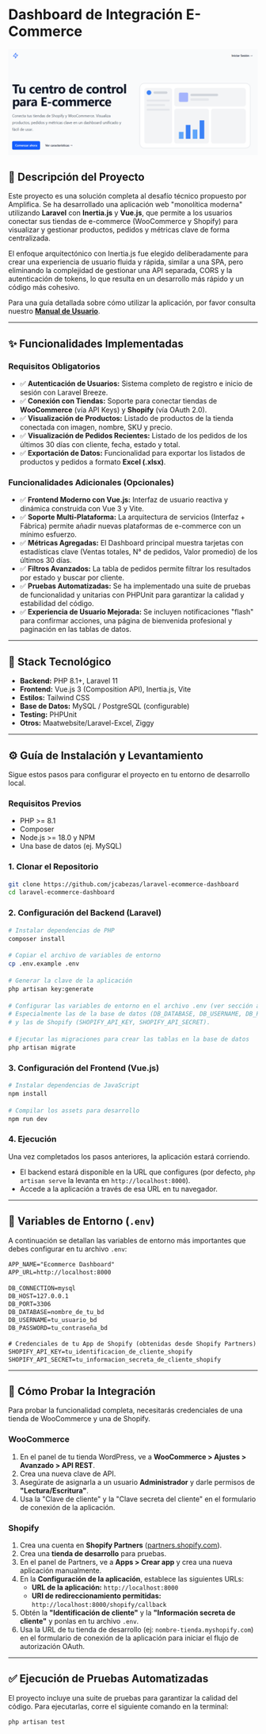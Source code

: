 # Dashboard de Integración E-Commerce

![Captura de Pantalla Home](./docs/img/home.png)

## 📄 Descripción del Proyecto

Este proyecto es una solución completa al desafío técnico propuesto por Amplifica. Se ha desarrollado una aplicación web "monolítica moderna" utilizando **Laravel** con **Inertia.js** y **Vue.js**, que permite a los usuarios conectar sus tiendas de e-commerce (WooCommerce y Shopify) para visualizar y gestionar productos, pedidos y métricas clave de forma centralizada.

El enfoque arquitectónico con Inertia.js fue elegido deliberadamente para crear una experiencia de usuario fluida y rápida, similar a una SPA, pero eliminando la complejidad de gestionar una API separada, CORS y la autenticación de tokens, lo que resulta en un desarrollo más rápido y un código más cohesivo.


Para una guía detallada sobre cómo utilizar la aplicación, por favor consulta nuestro **[Manual de Usuario](./docs/MANUAL_DE_USUARIO.md)**.

---

## ✨ Funcionalidades Implementadas

### Requisitos Obligatorios
- ✅ **Autenticación de Usuarios:** Sistema completo de registro e inicio de sesión con Laravel Breeze.
- ✅ **Conexión con Tiendas:** Soporte para conectar tiendas de **WooCommerce** (vía API Keys) y **Shopify** (vía OAuth 2.0).
- ✅ **Visualización de Productos:** Listado de productos de la tienda conectada con imagen, nombre, SKU y precio.
- ✅ **Visualización de Pedidos Recientes:** Listado de los pedidos de los últimos 30 días con cliente, fecha, estado y total.
- ✅ **Exportación de Datos:** Funcionalidad para exportar los listados de productos y pedidos a formato **Excel (.xlsx)**.

### Funcionalidades Adicionales (Opcionales)
- ✅ **Frontend Moderno con Vue.js:** Interfaz de usuario reactiva y dinámica construida con Vue 3 y Vite.
- ✅ **Soporte Multi-Plataforma:** La arquitectura de servicios (Interfaz + Fábrica) permite añadir nuevas plataformas de e-commerce con un mínimo esfuerzo.
- ✅ **Métricas Agregadas:** El Dashboard principal muestra tarjetas con estadísticas clave (Ventas totales, N° de pedidos, Valor promedio) de los últimos 30 días.
- ✅ **Filtros Avanzados:** La tabla de pedidos permite filtrar los resultados por estado y buscar por cliente.
- ✅ **Pruebas Automatizadas:** Se ha implementado una suite de pruebas de funcionalidad y unitarias con PHPUnit para garantizar la calidad y estabilidad del código.
- ✅ **Experiencia de Usuario Mejorada:** Se incluyen notificaciones "flash" para confirmar acciones, una página de bienvenida profesional y paginación en las tablas de datos.

---

## 🚀 Stack Tecnológico

- **Backend:** PHP 8.1+, Laravel 11
- **Frontend:** Vue.js 3 (Composition API), Inertia.js, Vite
- **Estilos:** Tailwind CSS
- **Base de Datos:** MySQL / PostgreSQL (configurable)
- **Testing:** PHPUnit
- **Otros:** Maatwebsite/Laravel-Excel, Ziggy

---

## ⚙️ Guía de Instalación y Levantamiento

Sigue estos pasos para configurar el proyecto en tu entorno de desarrollo local.

### Requisitos Previos
- PHP >= 8.1
- Composer
- Node.js >= 18.0 y NPM
- Una base de datos (ej. MySQL)

### 1. Clonar el Repositorio

```bash
git clone https://github.com/jcabezas/laravel-ecommerce-dashboard
cd laravel-ecommerce-dashboard
```

### 2. Configuración del Backend (Laravel)

```bash
# Instalar dependencias de PHP
composer install

# Copiar el archivo de variables de entorno
cp .env.example .env

# Generar la clave de la aplicación
php artisan key:generate

# Configurar las variables de entorno en el archivo .env (ver sección abajo)
# Especialmente las de la base de datos (DB_DATABASE, DB_USERNAME, DB_PASSWORD)
# y las de Shopify (SHOPIFY_API_KEY, SHOPIFY_API_SECRET).

# Ejecutar las migraciones para crear las tablas en la base de datos
php artisan migrate
```

### 3. Configuración del Frontend (Vue.js)

```bash
# Instalar dependencias de JavaScript
npm install

# Compilar los assets para desarrollo
npm run dev
```

### 4. Ejecución
Una vez completados los pasos anteriores, la aplicación estará corriendo.
- El backend estará disponible en la URL que configures (por defecto, `php artisan serve` la levanta en `http://localhost:8000`).
- Accede a la aplicación a través de esa URL en tu navegador.

---

## 🔑 Variables de Entorno (`.env`)

A continuación se detallan las variables de entorno más importantes que debes configurar en tu archivo `.env`:

```dotenv
APP_NAME="Ecommerce Dashboard"
APP_URL=http://localhost:8000

DB_CONNECTION=mysql
DB_HOST=127.0.0.1
DB_PORT=3306
DB_DATABASE=nombre_de_tu_bd
DB_USERNAME=tu_usuario_bd
DB_PASSWORD=tu_contraseña_bd

# Credenciales de tu App de Shopify (obtenidas desde Shopify Partners)
SHOPIFY_API_KEY=tu_identificacion_de_cliente_shopify
SHOPIFY_API_SECRET=tu_informacion_secreta_de_cliente_shopify
```

---

## 🧪 Cómo Probar la Integración

Para probar la funcionalidad completa, necesitarás credenciales de una tienda de WooCommerce y una de Shopify.

### WooCommerce
1.  En el panel de tu tienda WordPress, ve a **WooCommerce > Ajustes > Avanzado > API REST**.
2.  Crea una nueva clave de API.
3.  Asegúrate de asignarla a un usuario **Administrador** y darle permisos de **"Lectura/Escritura"**.
4.  Usa la "Clave de cliente" y la "Clave secreta del cliente" en el formulario de conexión de la aplicación.

### Shopify
1.  Crea una cuenta en **Shopify Partners** ([partners.shopify.com](https://partners.shopify.com)).
2.  Crea una **tienda de desarrollo** para pruebas.
3.  En el panel de Partners, ve a **Apps > Crear app** y crea una nueva aplicación manualmente.
4.  En la **Configuración de la aplicación**, establece las siguientes URLs:
    - **URL de la aplicación:** `http://localhost:8000`
    - **URI de redireccionamiento permitidas:** `http://localhost:8000/shopify/callback`
5.  Obtén la **"Identificación de cliente"** y la **"Información secreta de cliente"** y ponlas en tu archivo `.env`.
6.  Usa la URL de tu tienda de desarrollo (ej: `nombre-tienda.myshopify.com`) en el formulario de conexión de la aplicación para iniciar el flujo de autorización OAuth.

---

## ✅ Ejecución de Pruebas Automatizadas

El proyecto incluye una suite de pruebas para garantizar la calidad del código. Para ejecutarlas, corre el siguiente comando en la terminal:

```bash
php artisan test
